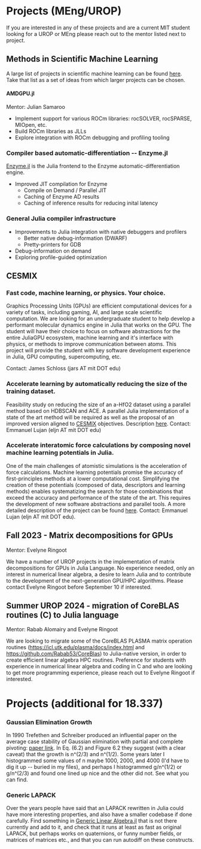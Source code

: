 # Projects (MEng/UROP)

If you are interested in any of these projects and are a current MIT student looking for a UROP or MEng please reach out to the mentor listed next to project.

## Methods in Scientific Machine Learning

A large list of projects in scientific machine learning can be found [here](https://sciml.ai/dev/#projects_lists). Take that list as a set of ideas from which larger projects can be chosen.

#### AMDGPU.jl
Mentor: Julian Samaroo

- Implement support for various ROCm libraries: rocSOLVER, rocSPARSE, MIOpen, etc.
- Build ROCm libraries as JLLs
- Explore integration with ROCm debugging and profiling tooling

### Compiler based automatic-differentiation -- Enzyme.jl

[Enzyme.jl](https://github.com/EnzymeAD/Enzyme.jl) is the Julia frontend to the Enzyme automatic-differentiation engine.

- Improved JIT compilation for Enzyme
  - Compile on Demand / Parallel JIT
  - Caching of Enzyme AD results
  - Caching of inference results for reducing inital latency 

### General Julia compiler infrastructure

- Improvements to Julia integration with native debuggers and profilers
  - Better native debug-information (DWARF)
  - Pretty-printers for GDB
- Debug-information on demand
- Exploring profile-guided optimization

## CESMIX

### Fast code, machine learning, or physics. Your choice.

Graphics Processing Units (GPUs) are efficient computational devices for a variety of tasks, including gaming, AI, and large scale scientific computation. We are looking for an undergraduate student to help develop a performant molecular dynamics engine in Julia that works on the GPU. The student will have their choice to focus on software abstractions for the entire JuliaGPU ecosystem, machine learning and it's interface with physics, or methods to improve communication between atoms. This project will provide the student with key software development experience in Julia, GPU computing, supercomputing, etc.

Contact: James Schloss (jars AT mit DOT edu)


### Accelerate learning by automatically reducing the size of the training dataset.

Feasibility study on reducing the size of an a-HfO2 dataset using a parallel method based on HDBSCAN and ACE. A parallel Julia implementation of a state of the art method will be required as well as the proposal of an improved version aligned to [CESMIX](https://computing.mit.edu/cesmix/) objectives.
Description [here](https://docs.google.com/document/d/1SWAanEWQkpsbr2lqetMO3uvdX_QK-Z7dwrgPaM1Dl0o/edit?usp=sharing). 
Contact: Emmanuel Lujan (eljn AT mit DOT edu)

### Accelerate interatomic force calculations by composing novel machine learning potentials in Julia.

One of the main challenges of atomistic simulations is the acceleration of force calculations. Machine learning potentials promise the accuracy of first-principles methods at a lower computational cost.  Simplifying the creation of these potentials (composed of data, descriptors and learning methods) enables systematizing the search for those combinations that exceed the accuracy and performance of the state of the art. This requires the development of new software abstractions and parallel tools. 
A more detailed description of the project can be found [here](https://docs.google.com/document/d/1mcZlfOULcqglCNqnCJ-ya1E39CLUircjMhfBtQhXP0k/edit?usp=sharing). 
Contact: Emmanuel Lujan (eljn AT mit DOT edu).

## Fall 2023 - Matrix decompositions for GPUs
Mentor: Evelyne Ringoot

We have a number of UROP projects in the implementation of matrix decompositions for GPUs in Julia Language. No experience needed, only an interest in numerical linear algebra, a desire to learn Julia and to contribute to the development of the next-generation GPU/HPC algorithms.
Please contact Evelyne Ringoot before September 10 if interested.

## Summer UROP 2024 - migration of CoreBLAS routines (C) to Julia language
Mentor: Rabab Alomairy and Evelyne Ringoot

We are looking to migrate some of the CoreBLAS PLASMA matrix operation routines (https://icl.utk.edu/plasma/docs/index.html and https://github.com/Rabab53/CoreBlas) to Julia-native version, in order to create efficient linear algebra HPC routines. Preference for students with experience in numerical linear algebra and coding in C and who are looking to get more programming experience, please reach out to Evelyne Ringoot if interested.

# Projects (additional for 18.337)

### Gaussian Elimination Growth

In 1990 Trefethen and Schreiber produced an influential paper on the average case stability of Gaussian elimination with partial and
complete pivoting: [paper link](https://people.maths.ox.ac.uk/trefethen/publication/PDF/1990_44.pdf). In Eq. (6.2) and Figure 6.2 they
suggest (with a clear caveat)  that the growth is n^(2/3) and n^(1/2).  Some years later I histogrammed some values of n maybe
1000, 2000, and 4000 (I'd have to dig it up -- buried in my files), and perhaps I histogrammed g/n^(1/2) or g/n^(2/3) and found
one lined up nice and the other did not.  See what you can find.

### Generic LAPACK

Over the years people have said that an LAPACK rewritten in Julia could have more interesting properties, and also have a smaller codebase
if done carefully.   Find something in [Generic Linear Algebra.jl](https://github.com/JuliaLinearAlgebra/GenericLinearAlgebra.jl) that
is not there currently and add to it, and check that it runs at least as fast as original LAPACK, but perhaps works on quaternions, or funny
number fields, or matrices of matrices etc., and that you can run autodiff on these constructs.

